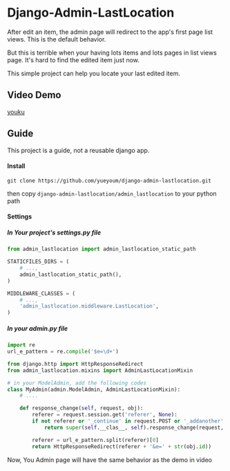 # Django-Admin-LastLocation

After edit an item, the admin page will redirect to the app's first page
list views. This is the default behavior.

But this is terrible when your having lots items and lots pages in list views page.
It's hard to find the edited item just now.

This simple project can help you locate your last edited item.


## Video Demo

[youku](http://v.youku.com/v_show/id_XNTQ0MTkwNzU2.html)


## Guide

This project is a guide, not a reusable django app.

#### Install

	git clone https://github.com/yueyoum/django-admin-lastlocation.git

then copy `django-admin-lastlocation/admin_lastlocation` to your python path

#### Settings

##### In Your project's settings.py file

```python
from admin_lastlocation import admin_lastlocation_static_path

STATICFILES_DIRS = (
	# ...,
	admin_lastlocation_static_path(),
)

MIDDLEWARE_CLASSES = (
	# ...,
	'admin_lastlocation.middleware.LastLocation',
)
```


##### In your admin.py file

```python
import re
url_e_pattern = re.compile('$e=\d+')

from django.http import HttpResponseRedirect
from admin_lastlocation.mixins import AdminLastLocationMixin

# in your ModelAdmin, add the following codes
class MyAdmin(admin.ModelAdmin, AdminLastLocationMixin):
	# ....

	def response_change(self, request, obj):
		referer = request.session.get('referer', None):
		if not referer or '_continue' in request.POST or '_addanother' in request.POST:
			return super(self.__clas__, self).response_change(request, obj)

		referer = url_e_pattern.split(referer)[0]
		return HttpResponseRedirect(referer + '&e=' + str(obj.id))
```


Now, You Admin page will have the same behavior as the demo in video